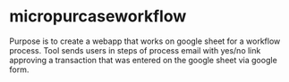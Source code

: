 # micropurcaseworkflow

Purpose is to create a webapp that works on google sheet for a workflow process. Tool sends users in steps of process email with yes/no link approving a transaction that was entered on the google sheet via google form.

